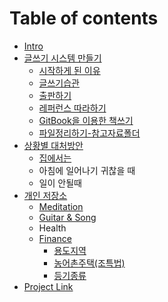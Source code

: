 # Table of contents

* [Intro](README.md)
* [글쓰기 시스템 만들기](system/README.md)
  * [시작하게 된 이유](system/intro.md)
  * [글쓰기습관](system/habit.md)
  * [출판하기](system/publish.md)
  * [레퍼런스 따라하기](system/copying.md)
  * [GitBook을 이용한 책쓰기](system/gitbook.md)
  * [파일정리하기-참고자료폴더](system/reference-folder.md)
* [상황별 대처방안](case/README.md)
  * [집에서는](case/athome집에서는.md)
  * 아침에 일어나기 귀찮을 때
  * 일이 안될때
* [개인 저장소](personal/README.md)
  * [Meditation](personal/meditation.md)
  * [Guitar & Song](personal/mymusic.md)
  * Health
  * [Finance](personal/finance.md)
    * [용도지역](personal/용도지역zone.md)
    * [농어촌주택(조특법)](personal/조세특례제한법제99조의4-농어촌주택.md)
    * [등기종류](personal/등기registration.md)
* [Project Link](https://jungcho.gitbook.io/project)



